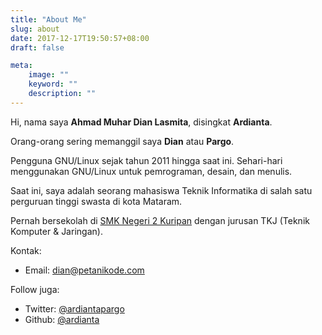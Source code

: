 ```yaml
---
title: "About Me"
slug: about
date: 2017-12-17T19:50:57+08:00
draft: false

meta:
    image: ""
    keyword: ""
    description: ""
---
```


Hi, nama saya __Ahmad Muhar Dian Lasmita__, disingkat __Ardianta__.

Orang-orang sering memanggil saya __Dian__ atau __Pargo__.

Pengguna GNU/Linux sejak tahun 2011 hingga saat ini. Sehari-hari menggunakan GNU/Linux untuk pemrograman, desain, dan menulis.

Saat ini, saya adalah seorang mahasiswa Teknik Informatika di 
salah satu perguruan tinggi swasta di kota Mataram.

Pernah bersekolah di [SMK Negeri 2 Kuripan](http://www.smkn2kuripan.sch.id/) dengan jurusan TKJ
(Teknik Komputer & Jaringan).

Kontak:

- Email: <a href="mailto:dian@petanikode.com">dian@petanikode.com</a>

Follow juga:

- Twitter: [@ardiantapargo](https://twitter.com/ardiantapargo)
- Github: [@ardianta](https://github.com/ardianta)
